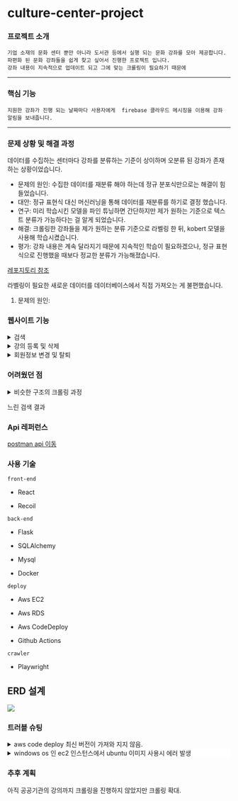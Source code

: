 # culture-center-project

### 프로젝트 소개

  	기업 소재의 문화 센터 뿐만 아니라 도서관 등에서 실행 되는 문화 강좌를 모아 제공합니다.
  	파편화 된 문화 강좌들을 쉽게 찾고 싶어서 진행한 프로젝트 입니다.
  	강좌 내용이 지속적으로 업데이트 되고 그에 맞는 크롤링이 필요하기 때문에 

---

### 핵심 기능

  	지원한 강좌가 진행 되는 날짜마다 사용자에게  firebase 클라우드 메시징을 이용해 강좌 알림을 보내줍니다.

---

### 문제 상황 및 해결 과정

데이터를 수집하는 센터마다 강좌를 분류하는 기준이 상이하며 오분류 된 강좌가 존재 하는 상황이었습니다.

- 문제의 원인:  수집한 데이터를 재분류 해야 하는데 정규 분포식만으로는 해결이 힘들었습니다. 
- 대안:  정규 표현식 대신 머신러닝을 통해 데이터를 재분류를 하기로 결정 했습니다.
- 연구:  미리 학습시킨 모델을 파인 튜닝하면 간단하지만 제가 원하는 기준으로 텍스트 분류가 가능하다는 걸 알게 되었습니다. 
- 해결:  크롤링한 강좌들을 제가 원하는 분류 기준으로 라벨링 한 뒤, kobert 모델을 사용해 학습시켰습니다.
- 평가:  강좌 내용은 계속 달라지기 때문에 지속적인 학습이 필요하겠으나, 정규 표현식으로 진행했을 때보다 정교한 분류가 가능해졌습니다.

[레포지토리 참조](https://github.com/redoundo/culture_center_server/tree/ml)

라벨링이 필요한 새로운 데이터를 데이터베이스에서 직접 가져오는 게 불편했습니다.

1. 	문제의 원인: 

### 웹사이트 기능

<details>
    <summary>검색</summary>
		<img src="https://github.com/redoundo/culture_center_server/assets/96558064/3adb735a-a8c9-4201-94ff-479100c47088"/>
</details>


<details>
    <summary>강의 등록 및 삭제</summary>
    <img src="https://github.com/redoundo/culture_center_server/assets/96558064/cb0a7134-7098-4e33-9480-96f6ea350dfd"/>
</details>


<details>
    <summary>회원정보 변경 및 탈퇴</summary>
    <img src="https://github.com/redoundo/culture_center_server/assets/96558064/9d5c2a63-9c8c-4b78-a375-87049c8a4a98"/>
</details>



### 어려웠던 점

<details>
    <summary>비슷한 구조의 크롤링 과정</summary>
    쿼리 스트링을 사용할 수 있는 사이트와 아닌 사이트를 구분하여 각각 다른 
</details>

   느린 검색 결과 









### Api 레퍼런스

[postman api 이동](https://documenter.getpostman.com/view/25808797/2sA3JRZebp)



### 사용 기술

`front-end`

- React

- Recoil

  

`back-end`

- Flask 

- SQLAlchemy

- Mysql

- Docker

  

`deploy`

- Aws EC2

- Aws RDS

- Aws CodeDeploy

- Github Actions

  

`crawler`

- Playwright



## ERD 설계

![](C:\Users\admin\Downloads\culture_center_erm.png)

### 트러블 슈팅

<details>
    <summary>aws code deploy 최신 버전이 가져와 지지 않음.</summary>
    <div markdown="1">
		codedeploy 그룹 재생성으로 해결
    </div>
</details>


<details style="background-color:white">
    <summary>windows os 인 ec2 인스턴스에서 ubuntu 이미지 사용시 에러 발생</summary>
    <div style="padding: 15px;font-style: italic">
        latest: Pulling from library/ubuntu 2024-05-23 03:16:56 [stderr]no matching manifest for windows/amd64 10.0.20348 in the manifest list entries
    </div>
    <div style="padding: 9px">
        windows os 에 설치된 docker 에서는 linux 계열 이미지를 사용하지 못하기 때문에 발생하는 에러 입니다.
wsl을 통해 linux 계열 이미지를 사용할 수는 있으나 wsl 과 ubuntu를 설치해본 결과 인스턴스의 심각한 용량 부족으로 인해 새로운 ec2 인스턴스를 생성하기로 결정했습니다.
    </div>
</details>




### 추후 계획

   아직 공공기관의 강의까지 크롤링을 진행하지 않았지만  크롤링 확대.


